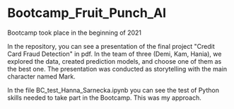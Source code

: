 # Bootcamp_Fruit_Punch_AI
Bootcamp took place in the beginning of 2021

In the repository, you can see a presentation of the final project "Credit Card Fraud Detection" in pdf. In the team of three (Demi, Kam, Hania), we explored the data, created prediction models, and choose one of them as the best one. The presentation was conducted as storytelling with the main character named Mark.

In the file BC_test_Hanna_Sarnecka.ipynb you can see the test of Python skills needed to take part in the Bootcamp. This was my approach.
